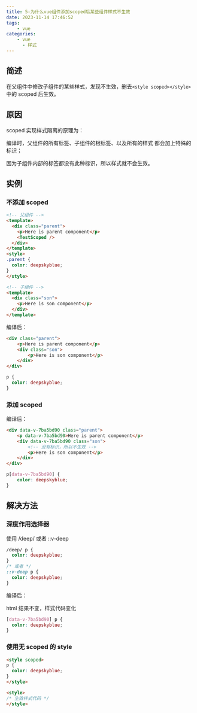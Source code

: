 ```yaml
---
title: 5-为什么vue组件添加scoped后某些组件样式不生效
date: 2023-11-14 17:46:52
tags:
    - vue
categories:
    - vue
      - 样式
---
```


## 简述

在父组件中修改子组件的某些样式，发现不生效，删去``<style scoped></style>``中的 scoped 后生效。

## 原因

scoped 实现样式隔离的原理为：

编译时，父组件的所有标签、子组件的根标签、以及所有的样式 都会加上特殊的标识；

因为子组件内部的标签都没有此种标识，所以样式就不会生效。

## 实例

### 不添加 scoped

``` html
<!-- 父组件 -->
<template>
  <div class="parent">
    <p>Here is parent component</p>
    <TestScoped />  
  </div>
</template>
<style>
.parent {
  color: deepskyblue;
}
</style>
```

``` html
<!-- 子组件 -->
<template>
  <div class="son">
    <p>Here is son component</p>
  </div>
</template>
```

编译后：

``` html
<div class="parent">
    <p>Here is parent component</p>
    <div class="son">
        <p>Here is son component</p>
    </div>
</div>
```

``` css
p {
  color: deepskyblue;
}
```

### 添加 scoped

编译后：

``` html
<div data-v-7ba5bd90 class="parent">
    <p data-v-7ba5bd90>Here is parent component</p>
    <div data-v-7ba5bd90 class="son">
        <!-- 没有标识，所以不生效 -->
        <p>Here is son component</p>
    </div>
</div>
```

``` css
p[data-v-7ba5bd90] {
    color: deepskyblue;
}
```

## 解决方法

### 深度作用选择器

使用 /deep/ 或者 ::v-deep

``` css
/deep/ p {
  color: deepskyblue;
}
/* 或者 */
::v-deep p {
  color: deepskyblue;
}
```

编译后：

html 结果不变，样式代码变化

``` css
[data-v-7ba5bd90] p {
  color: deepskyblue;
}
```

### 使用无 scoped 的 style

``` html
<style scoped>
p {
  color: deepskyblue;
}
</style>

<style>
/* 生效样式代码 */
</style>
```
